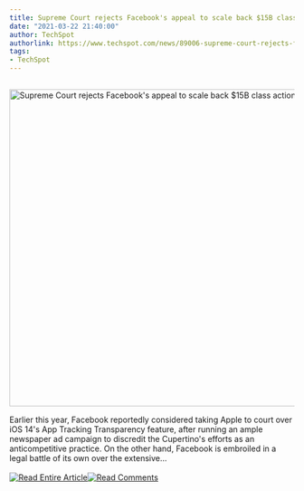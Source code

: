 ```yaml
---
title: Supreme Court rejects Facebook's appeal to scale back $15B class action lawsuit
date: "2021-03-22 21:40:00"
author: TechSpot
authorlink: https://www.techspot.com/news/89006-supreme-court-rejects-facebook-appeal-scale-back-15b.html
tags:
- TechSpot
---
```

<a href="https://www.techspot.com/news/89006-supreme-court-rejects-facebook-appeal-scale-back-15b.html" target="_blank"><img src="https://static.techspot.com/images2/news/ts3_thumbs/2021/02/2021-02-18-ts3_thumbs-11c.jpg" width="800" height="560" style="padding: 15px 0" title="Supreme Court rejects Facebook's appeal to scale back $15B class action lawsuit" /></a><br />Earlier this year, Facebook reportedly considered taking Apple to court over iOS 14's App Tracking Transparency feature, after running an ample newspaper ad campaign to discredit the Cupertino's efforts as an anticompetitive practice. On the other hand, Facebook is embroiled in a legal battle of its own over the extensive...<br /><br /><a href="https://www.techspot.com/news/89006-supreme-court-rejects-facebook-appeal-scale-back-15b.html"><img src="https://static.techspot.com/images/rss/rss_buttons_01.png" border="0" alt="Read Entire Article" /></a><a href="https://www.techspot.com/news/89006-supreme-court-rejects-facebook-appeal-scale-back-15b.html#comments"><img src="https://static.techspot.com/images/rss/rss_buttons_02.png" border="0" alt="Read Comments" /></a><br /><br />